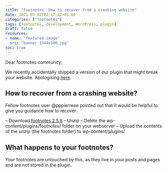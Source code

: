 ```yaml
---
title: "footnotes: How to recover from a crashing website"
date: 2021-03-02T02:17:42+01:00
categories: ["footnotes"]
tags: [footnotes, development, WordPress, plugin]
draft: false
resources:
- name: "featured-image"
  src: "banner-1544x500.jpg"
toc: true
---
```


Dear footnotes community,

We recently accidentally shipped a version of our plugin that might break your website.
Apologising [here](https://cheret.org/2021/03/footnotes-2.5.10-reverts-2.5.9d1-and-apologies/).

## How to recover from a crashing website?

Fellow footnotes user @pppierreee pointed out that it would be helpful to give you guidance how to recover:

– Download [footnotes 2.5.8](https://downloads.wordpress.org/plugin/footnotes.2.5.8.zip)
– Unzip
– Delete the wp-content/plugins/footnotes/ folder on your webserver
– Upload the contents of the unzip (the footnotes folder) to wp-content/plugins/

## What happens to your footnotes?

Your footnotes are untouched by this, as they live in your posts and pages and are not stored in the plugin.
